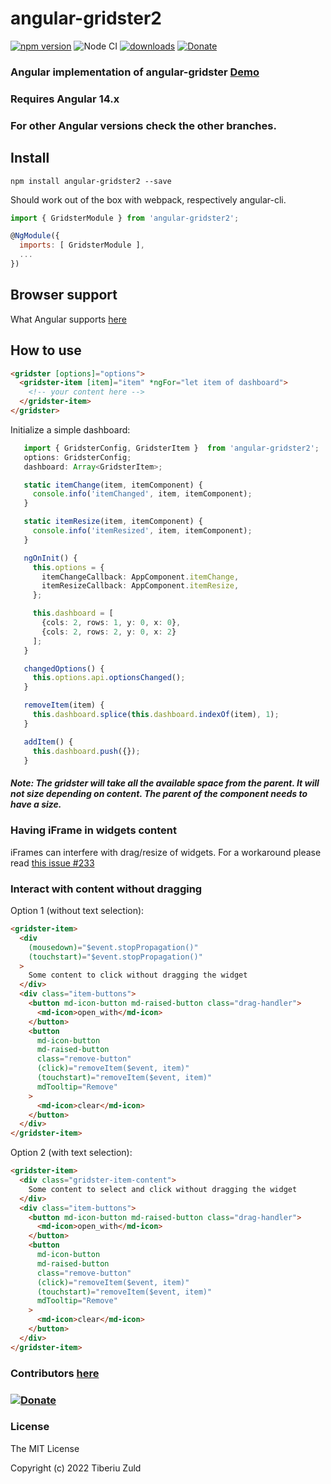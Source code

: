 # angular-gridster2

[![npm version](https://badge.fury.io/js/angular-gridster2.svg)](https://badge.fury.io/js/angular-gridster2)
![Node CI](https://github.com/tiberiuzuld/angular-gridster2/workflows/Node%20CI/badge.svg)
[![downloads](https://img.shields.io/npm/dm/angular-gridster2.svg)](https://www.npmjs.com/package/angular-gridster2)
[![Donate](https://img.shields.io/badge/Donate-PayPal-green.svg)](https://www.paypal.me/tiberiuzuld)

### Angular implementation of angular-gridster [Demo](http://tiberiuzuld.github.io/angular-gridster2)

### Requires Angular 14.x

### For other Angular versions check the other branches.

## Install

`npm install angular-gridster2 --save`

Should work out of the box with webpack, respectively angular-cli.

```javascript
import { GridsterModule } from 'angular-gridster2';

@NgModule({
  imports: [ GridsterModule ],
  ...
})
```

## Browser support

What Angular supports [here](https://github.com/angular/angular)

## How to use

```html
<gridster [options]="options">
  <gridster-item [item]="item" *ngFor="let item of dashboard">
    <!-- your content here -->
  </gridster-item>
</gridster>
```

Initialize a simple dashboard:

```typescript
   import { GridsterConfig, GridsterItem }  from 'angular-gridster2';
   options: GridsterConfig;
   dashboard: Array<GridsterItem>;

   static itemChange(item, itemComponent) {
     console.info('itemChanged', item, itemComponent);
   }

   static itemResize(item, itemComponent) {
     console.info('itemResized', item, itemComponent);
   }

   ngOnInit() {
     this.options = {
       itemChangeCallback: AppComponent.itemChange,
       itemResizeCallback: AppComponent.itemResize,
     };

     this.dashboard = [
       {cols: 2, rows: 1, y: 0, x: 0},
       {cols: 2, rows: 2, y: 0, x: 2}
     ];
   }

   changedOptions() {
     this.options.api.optionsChanged();
   }

   removeItem(item) {
     this.dashboard.splice(this.dashboard.indexOf(item), 1);
   }

   addItem() {
     this.dashboard.push({});
   }
```

##### Note: The gridster will take all the available space from the parent. It will not size depending on content. The parent of the component needs to have a size.

### Having iFrame in widgets content

iFrames can interfere with drag/resize of widgets. For a workaround please read [this issue #233](https://github.com/tiberiuzuld/angular-gridster2/issues/233)

### Interact with content without dragging

Option 1 (without text selection):

```html
<gridster-item>
  <div
    (mousedown)="$event.stopPropagation()"
    (touchstart)="$event.stopPropagation()"
  >
    Some content to click without dragging the widget
  </div>
  <div class="item-buttons">
    <button md-icon-button md-raised-button class="drag-handler">
      <md-icon>open_with</md-icon>
    </button>
    <button
      md-icon-button
      md-raised-button
      class="remove-button"
      (click)="removeItem($event, item)"
      (touchstart)="removeItem($event, item)"
      mdTooltip="Remove"
    >
      <md-icon>clear</md-icon>
    </button>
  </div>
</gridster-item>
```

Option 2 (with text selection):

```html
<gridster-item>
  <div class="gridster-item-content">
    Some content to select and click without dragging the widget
  </div>
  <div class="item-buttons">
    <button md-icon-button md-raised-button class="drag-handler">
      <md-icon>open_with</md-icon>
    </button>
    <button
      md-icon-button
      md-raised-button
      class="remove-button"
      (click)="removeItem($event, item)"
      (touchstart)="removeItem($event, item)"
      mdTooltip="Remove"
    >
      <md-icon>clear</md-icon>
    </button>
  </div>
</gridster-item>
```

### Contributors [here](https://github.com/tiberiuzuld/angular-gridster2/graphs/contributors)

### [![Donate](https://img.shields.io/badge/Donate-PayPal-green.svg)](https://www.paypal.me/tiberiuzuld)

### License

The MIT License

Copyright (c) 2022 Tiberiu Zuld
